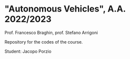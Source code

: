 # "Autonomous Vehicles", A.A. 2022/2023

Prof. Francesco Braghin, prof. Stefano Arrigoni

Repository for the codes of the course.

Student:
Jacopo Porzio
